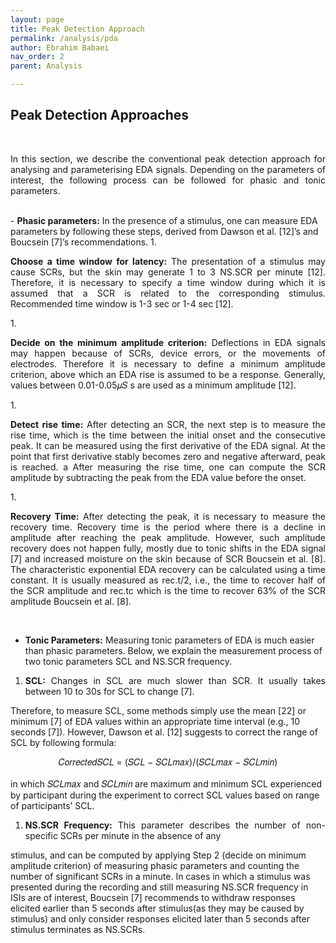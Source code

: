```yaml
---
layout: page
title: Peak Detection Approach
permalink: /analysis/pda
author: Ebrahim Babaei
nav_order: 2
parent: Analysis

---
```


## Peak Detection Approaches
<br>
<p align="justify">
In this section, we describe the conventional peak detection approach for analysing and parameterising EDA signals.
    Depending on the parameters of interest, the following process can be followed for phasic and tonic parameters.</p>
<br>
- <b>Phasic parameters:</b> In the presence of a stimulus, one can measure EDA parameters by following these steps,
    derived from Dawson et al. [12]’s and Boucsein [7]’s recommendations.
1. <p align="justify"><b>Choose a time window for latency:</b> The presentation of a stimulus may cause SCRs, but the skin may generate
1 to 3 NS.SCR per minute [12]. Therefore, it is necessary to specify a time window during which it is assumed
that a SCR is related to the corresponding stimulus. Recommended time window is 1-3 sec or 1-4 sec [12].</p>
1. <p align="justify"><b>Decide on the minimum amplitude criterion:</b> Deflections in EDA signals may happen because of SCRs,
device errors, or the movements of electrodes. Therefore it is necessary to define a minimum amplitude criterion,
above which an EDA rise is assumed to be a response. Generally, values between 0.01-0.05𝜇𝑆 s are used as a
minimum amplitude [12].</p>
1. <p align="justify"><b>Detect rise time:</b> After detecting an SCR, the next step is to measure the rise time, which is the time between
the initial onset and the consecutive peak. It can be measured using the first derivative of the EDA signal. At the
point that first derivative stably becomes zero and negative afterward, peak is reached. a After measuring the
rise time, one can compute the SCR amplitude by subtracting the peak from the EDA value before the onset.</p>
1. <p align="justify"><b>Recovery Time:</b> After detecting the peak, it is necessary to measure the recovery time. Recovery time is the period where there is a decline in amplitude after reaching the peak amplitude.
However, such amplitude recovery does not happen fully, mostly due to tonic shifts in the EDA signal [7] and
increased moisture on the skin because of SCR Boucsein et al. [8]. The characteristic exponential EDA recovery
can be calculated using a time constant. It is usually measured as rec.t/2, i.e., the time to recover half of the SCR
amplitude and rec.tc which is the time to recover 63% of the SCR amplitude Boucsein et al. [8].</p>
<br>

- <b>Tonic Parameters:</b> Measuring tonic parameters of EDA is much easier than phasic parameters. Below, we
explain the measurement process of two tonic parameters SCL and NS.SCR frequency.
1. <p align="justify"><b>SCL:</b> Changes in SCL are much slower than SCR. It usually takes between 10 to 30s for SCL to change [7].
Therefore, to measure SCL, some methods simply use the mean [22] or minimum [7] of EDA values within an
appropriate time interval (e.g., 10 seconds [7]). However, Dawson et al. [12] suggests to correct the range of SCL by following formula:
    <br>
    <div style="text-align:center;">𝐶𝑜𝑟𝑟𝑒𝑐𝑡𝑒𝑑𝑆𝐶𝐿 = (𝑆𝐶𝐿 − 𝑆𝐶𝐿𝑚𝑎𝑥)/(𝑆𝐶𝐿𝑚𝑎𝑥 − 𝑆𝐶𝐿𝑚𝑖𝑛)</div>
    <br>
in which 𝑆𝐶𝐿𝑚𝑎𝑥 and 𝑆𝐶𝐿𝑚𝑖𝑛 are maximum and minimum SCL experienced by participant during the experiment to correct SCL values based on range of participants’ SCL.</p>
1. <p align="justify"><b>NS.SCR Frequency:</b> This parameter describes the number of non-specific SCRs per minute in the absence of any
stimulus, and can be computed by applying Step 2 (decide on minimum amplitude criterion) of measuring phasic
parameters and counting the number of significant SCRs in a minute. In cases in which a stimulus was presented
during the recording and still measuring NS.SCR frequency in ISIs are of interest, Boucsein [7] recommends to
withdraw responses elicited earlier than 5 seconds after stimulus(as they may be caused by stimulus) and only
consider responses elicited later than 5 seconds after stimulus terminates as NS.SCRs.</p>